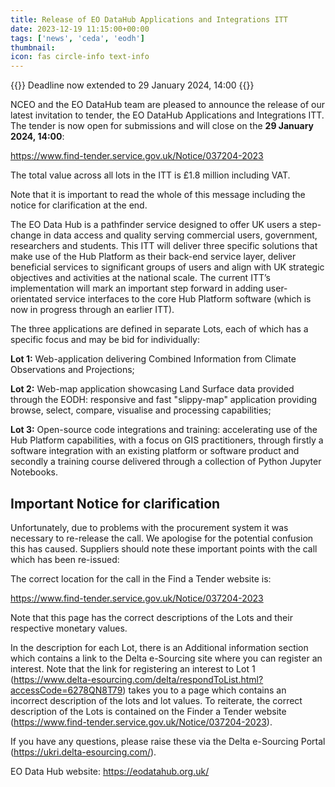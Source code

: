 ```yaml
---
title: Release of EO DataHub Applications and Integrations ITT
date: 2023-12-19 11:15:00+00:00
tags: ['news', 'ceda', 'eodh']
thumbnail: 
icon: fas circle-info text-info
---
```


{{<alert alert-type="info">}}
Deadline now extended to 29 January 2024, 14:00
{{</alert>}}

NCEO and the EO DataHub team are pleased to announce the release of our latest invitation to tender, the EO DataHub Applications and Integrations ITT. The tender is now open for submissions and will close on the **29 January 2024, 14:00**: 

https://www.find-tender.service.gov.uk/Notice/037204-2023 

The total value across all lots in the ITT is £1.8 million including VAT.  

Note that it is important to read the whole of this message including the notice for clarification at the end. 

The EO Data Hub is a pathfinder service designed to offer UK users a step-change in data access and quality serving commercial users, government, researchers and students. This ITT will deliver three specific solutions that make use of the Hub Platform as their back-end service layer, deliver beneficial services to significant groups of users and align with UK strategic objectives and activities at the national scale.  The current ITT’s implementation will mark an important step forward in adding user-orientated service interfaces to the core Hub Platform software (which is now in progress through an earlier ITT). 

The three applications are defined in separate Lots, each of which has a specific focus and may be bid for individually:    

**Lot 1:** Web-application delivering Combined Information from Climate Observations and Projections;  

**Lot 2:** Web-map application showcasing Land Surface data provided through the EODH: responsive and fast "slippy-map" application providing browse, select, compare, visualise and processing capabilities;    

**Lot 3:** Open-source code integrations and training: accelerating use of the Hub Platform capabilities, with a focus on GIS practitioners, through firstly a software integration with an existing platform or software product and secondly a training course delivered through a collection of Python Jupyter Notebooks. 

## Important Notice for clarification 

Unfortunately, due to problems with the procurement system it was necessary to re-release the call. We apologise for the potential confusion this has caused. Suppliers should note these important points with the call which has been re-issued: 

The correct location for the call in the Find a Tender website is:  
 
https://www.find-tender.service.gov.uk/Notice/037204-2023  
 
Note that this page has the correct descriptions of the Lots and their respective monetary values. 

In the description for each Lot, there is an Additional information section which contains a link to the Delta e-Sourcing site where you can register an interest. Note that the link for registering an interest to Lot 1 (https://www.delta-esourcing.com/delta/respondToList.html?accessCode=6278QN8T79) takes you to a page which contains an incorrect description of the lots and lot values. To reiterate, the correct description of the Lots is contained on the Finder a Tender website (https://www.find-tender.service.gov.uk/Notice/037204-2023). 

If you have any questions, please raise these via the Delta e-Sourcing Portal (https://ukri.delta-esourcing.com/).

EO Data Hub website: https://eodatahub.org.uk/
